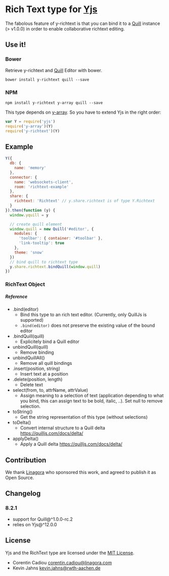 
# Rich Text type for [Yjs](https://github.com/y-js/yjs)
The fabolous feature of y-richtext is that you can bind it to a [Quill](https://quilljs.com) instance (> v1.0.0) in order to enable collaborative richtext editing.

## Use it!

### Bower
Retrieve y-richtext and [Quill](https://quilljs.com) Editor with bower.

```
bower install y-richtext quill --save
```

### NPM

```
npm install y-richtext y-array quill --save
```

This type depends on [y-array](https://github.com/y-js/y-array). So you have to extend Yjs in the right order:

```javascript
var Y = require('yjs')
require('y-array')(Y)
require('y-richtext')(Y)
```

## Example
```javascript
Y({
  db: {
    name: 'memory'
  },
  connector: {
    name: 'websockets-client',
    room: 'richtext-example'
  },
  share: {
    richtext: 'Richtext' // y.share.richtext is of type Y.Richtext
  }
}).then(function (y) {
  window.yquill = y

  // create quill element
  window.quill = new Quill('#editor', {
    modules: {
      'toolbar': { container: '#toolbar' },
      'link-tooltip': true
    },
    theme: 'snow'
  })
  // bind quill to richtext type
  y.share.richtext.bindQuill(window.quill)
})
```

### RichText Object

##### Reference
* .bind(editor)
  * Bind this type to an rich text editor. (Currently, only QuillJs is supported)
  * `.bind(editor)` does not preserve the existing value of the bound editor
* .bindQuill(quill)
  * Explicitely bind a Quill editor
* unbindQuill(quill)
  * Remove binding
* unbindQuillAll()
  * Remove all quill bindings
* .insert(position, string)
  * Insert text at a position
* .delete(position, length)
  * Delete text
* select(from, to, attrName, attrValue)
  * Assign meaning to a selection of text (application depending to what you bind, this can assign text to be bold, italic, ..). Set null to remove selection.
* toString()
  * Get the string representation of this type (without selections)
* toDelta()
  * Convert internal structure to a Quill delta https://quilljs.com/docs/delta/
* applyDelta()
  * Apply a Quill delta https://quilljs.com/docs/delta/


## Contribution
We thank [Linagora](https://www.linagora.com/) who sponsored this work, and agreed to publish it as Open Source.

## Changelog

### 8.2.1
* support for Quill@^1.0.0-rc.2
* relies on Yjs@^12.0.0 

## License
Yjs and the RichText type are licensed under the [MIT License](./LICENSE).

- Corentin Cadiou <corentin.cadiou@linagora.com>
- Kevin Jahns <kevin.jahns@rwth-aachen.de>
